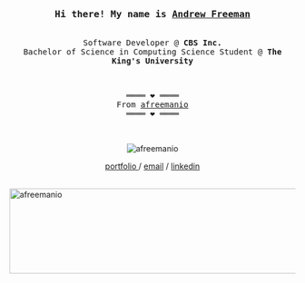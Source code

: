 <h3 align="center"><samp>Hi there! My name is <b><a rel="nofollow noopener noreferrer" target="_blank" href="https://afreeman.io">Andrew Freeman</a></b></samp></h3>
<p align="center"><br>
  <samp>
    Software Developer @ <b>CBS Inc.</b> <br>
    Bachelor of Science in Computing Science Student @ <b>The King's University</b> <br>
  </samp>
</p>
<br>
<samp>
  <p align="center">
    ════ ❤️ ════<br>
    From <a href="https://github.com/afreemanio/afreemanio">afreemanio</a><br>
    ════ ❤️ ════
  </p>
</samp>
<br>
<p align="center"> <img src="https://komarev.com/ghpvc/?username=afreemanio&label=Visitors++&color=blue&style=flat-square" alt="afreemanio" /> </p>

<p align="center">
    <a align="center" href="https://afreeman.io"> portfolio </a> /
    <a align="center" href="mailto:andrewfreeman234@gmail.com">email</a> /
    <a align="center" href="https://www.linkedin.com/in/afreemanio/">linkedin</a>
</p>
<p>&nbsp;<img align="center" src="https://github-readme-stats.vercel.app/api?username=afreemanio&show_icons=true&theme=dark&hide_border=true&locale=en" alt="afreemanio" width="9000" height="150"></p>
